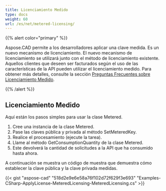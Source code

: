 ```yaml
---
title: Licenciamiento Medido
type: docs
weight: 60
url: /es/net/metered-licensing/
---
```


{{% alert color="primary" %}} 

Aspose.CAD permite a los desarrolladores aplicar una clave medida. Es un nuevo mecanismo de licenciamiento. El nuevo mecanismo de licenciamiento se utilizará junto con el método de licenciamiento existente. Aquellos clientes que deseen ser facturados según el uso de las características de la API pueden utilizar el licenciamiento medido. Para obtener más detalles, consulte la sección [Preguntas Frecuentes sobre Licenciamiento Medido](https://purchase.aspose.com/faqs/licensing/metered).

{{% /alert %}} 
## **Licenciamiento Medido**
Aquí están los pasos simples para usar la clase Metered.

1. Cree una instancia de la clase Metered.
1. Pase las claves pública y privada al método SetMeteredKey.
1. Realice el procesamiento (ejecute la tarea).
1. Llame al método GetConsumptionQuantity de la clase Metered.
1. Este devolverá la cantidad de solicitudes a la API que ha consumido hasta ahora.

A continuación se muestra un código de muestra que demuestra cómo establecer la clave pública y la clave privada medidas.

{{< gist "aspose-cad" "518d2e9e6e58a76f102d72f629f3e693" "Examples-CSharp-ApplyLicense-MeteredLicensing-MeteredLicensing.cs" >}}
